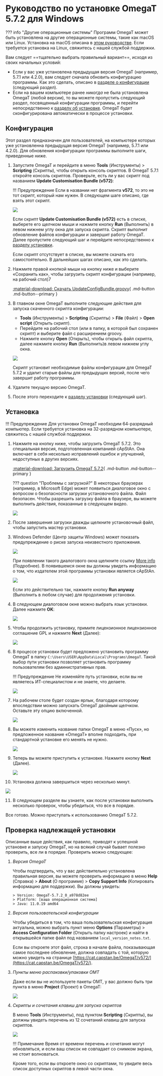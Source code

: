 # Руководство по установке OmegaT 5.7.2 для Windows

<!-- prettier-ignore -->
??? info "Другие операционные системы"
    Программ OmegaT может быть установлена на другие операционные системы, такие как macOS или Linux. Установка на macOS описана в [этом руководстве](install-and-setup-macos.md). Если требуется установка на Linux, свяжитесь с нашей службой поддержки.

Вам следует ==тщательно выбрать правильный вариант==, исходя из своих начальных условий:

- Если у вас уже установлена предыдущая версия OmegaT (например, 5.7.1 или 4.2.0), вам следует сначала обновить конфигурацию программы. Как это сделать, описано в [разделе о конфигурации](#configuration) (следующий раздел).
- Если на вашем компьютере ранее _никогда_ не была установлена OmegaT (любой версии), то вы можете пропустить следующий раздел, посвященный конфигурации программы, и перейти непосредственно к [разделу об установке](#installation). OmegaT будет сконфигурирована автоматически в процессе установки.

## Конфигурация

Этот раздел предназначен для пользователей, на компьютере которых уже установленна предыдущая версия OmegaT (например, 5.7.1 или 4.2.0). Для обновления конфигурации программы выполните шаги, приведенные ниже.

1. Запустите OmegaT и перейдите в меню **Tools** (Инструменты) > **Scripting** (Скрипты), чтобы открыть консоль скриптов. В OmegaT 5.7.1 откройте консоль скриптов. Проверьте, есть ли у вас скрипт под названием **Update Customisation Bundle (v572)**:

   <!-- prettier-ignore -->
   !!! Предупреждение
       Если в названии нет фрагмента **v572**, то это не тот скрипт, который нам нужен. В следующем шаге описано, где взять этот скрипт.

   ![](../_img/custom-script-572-in-scripting-console.png)

   Если скрипт **Update Customisation Bundle (v572)** есть в списке, выберете его щелчком мыши и нажмите кнопку **Run** (Выполнить) в левом нижнем углу окна для запуска скрипта. Скрипт выполнит обновление файлов конфигурации и завершит работу OmegaT. Далее пропустите следующий шаг и перейдите непосредственно к [разделу установки](#installation).

   Если скрипт отсутствует в списке, вы можете скачать его самостоятельно. В дальнейших шагах описано, как это сделать.

2. Нажмите правой кнопкой мыши на кнопку ниже и выберите «Сохранить как», чтобы загрузить скрипт конфигурации (например, на рабочий стол)7

   [:material-download: Скачать UpdateConfigBundle.groovy](https://cat.capstan.be/OmegaT/customization/scripts/updateConfigBundle-572.groovy){ .md-button .md-button--primary }

3. В главном окне OmegaT выполните следующие действия для запуска скаченного скрипта конфигурации:

   - **Tools** (Инструменты) > **Scripting** (Скрипты) > **File** (Файл) > **Open script** (Открыть скрипт).
   - Перейдите на рабочий стол (или в папку, в которой был сохранен скрипт) и выберите файл с расширением groovy.
   - Нажмите кнопку **Open** (Открыть), чтобы открыть файл скрипта, далее нажмите кнопку **Run** (Выполнить)в левом нижнем углу окна.

   ![](../_img/omt-open-script-and-run.gif)

   Скрипт установит необходимые файлы конфигурации для OmegaT 5.7.2 и удалит старые файлы для предыдущих версий, после чего завершит работу программы.

4. Удалите текущую версию OmegaT.

5. После этого переходите к [разделу установки](#installation) (следующий шаг).

## Установка

<!-- prettier-ignore -->
!!! Предупреждение
    Для установки OmegaT необходим 64-разрядный компьютер. Если требуется установка на 32-разрядном компьютере, свяжитесь с нашей службой поддержки.

1. Нажмите на кнопку ниже, чтобы загрузить OmegaT 5.7.2. Это специальная версия, подготовленная компанией cApStAn. Она включает в себя несколько исправлений ошибок и улучшений, недоступных в других версиях.

   [:material-download: Загрузить OmegaT 5.7.2](https://cat.capstan.be/OmegaT/exe/OmegaT_5.7.2_Windows_64_Signed.exe){ .md-button .md-button--primary }

   <!-- prettier-ignore -->
   ??? question "Проблемы с загрузкой?"
       В некоторых браузерах (например, в Microsoft Edge) может появиться диалоговое окно с вопросом о безопасности загрузки установочного файла. Файл безопасен. Чтобы разрешить загрузку файла в браузере, вы можете выполнить действия, показанные в следующем видео.

   ![](../_img/edge-keep-download.gif)

2. После завершения загрузки дважды щелкните установочный файл, чтобы запустить мастер установки.

3. Windows Defender (Центр защиты Windows) может показать предупреждение о риске запуска неизвестного приложения.

   ![](../_img/omegat-win-protected-your-pc-01.png)<!-- # omt572-install-01.png -->

   При появлении такого диалогового окна щелкните ссылку <u>More info</u> (Подробнее). В появившемся окне вы должны увидеть информацию о том, что издателем этой программы установки является cApStAn.

   ![](../_img/omt572-install-02-run-anyway.png)

   Если это действительно так, нажмите кнопку **Run anyway** (Выполнить в любом случае) для продолжения установки.

4. В следующем диалоговом окне можно выбрать язык установки. Далее нажмите **OK**:

   ![](../_img/omt572-install-03-lang.png)

5. Чтобы продолжить установку, примите лицензионное лицензионное соглашение GPL и нажмите **Next** (Далее):

   ![](../_img/omt572-install-04-accept.png)

6. В процессе установки будет предложено установить программу OmegaT в папку `C:\Users\USER\AppData\Local\Programs\OmegaT`. Такой выбор пути установки позволяет установить программу пользователям без административных прав.

   !!! Предупреждение
       Не изменяйте путь установки, если вы не являетесь ИТ-специалистом и не знаете, что делаете.

   ![](../_img/omt572-install-05-path.png)

7. На рабочем столе будет создан ярлык, благодаря которому впоследствии можно запускать OmegaT двойным щелчком. Оставьте эту опцию включенной.

   ![](../_img/omt572-install-06-desktop-shortcut.png)

8. Вы можете изменить название папки OmegaT в меню «Пуск», но предложенное название «OmegaT» вполне подходить, при стандартной установке его менять не нужно.

   ![](../_img/omt572-install-07-start-menu.png)

9. Теперь вы можете приступить к установке. Нажмите кнопку **Next** (Далее).

   ![](../_img/omt572-install-08-ready.png)

10. Установка должна завершиться через несколько минут.

   ![](../_img/omt572-install-09-done.png)

11. В следующем разделе вы узнаете, как после установки выполнить несколько проверок, чтобы убедиться, что все в порядке.

Все готово. Можно приступать к использованию OmegaT 5.7.2.

## Проверка надлежащей установки

Описанные выше действия, как правило, приводят к успешной установке и запуску OmegaT, но на всякий случай бывает полезно проверить, все ли в порядке.  Проверить можно следующее:

1. _Версия OmegaT_

   Чтобы подтвердить, что у вас действительно установлена правильная версия, вы можете проверить информацию в меню **Help** (Справка) > **About** (О программе) > **Copy Support Info** (Копировать информацию для поддержки). Вы должны увидеть:

       > Version: OmegaT-5.7.2_0_a978d82ee
       > Platform: [ваша операционная система]
       > Java: 11.0.19 amd64

2. _Версия пользовательской конфигурации_

   Чтобы убедиться в том, что ваша пользовательская конфигурация актуальна, можно выбрать пункт меню **Options** (Параметры) > **Access Configuration Folder** (Открыть папку настроек) и найти в открывшейся папке файл под названием `local_version_notes.txt`.

   Если вы откроете этот файл, строка в начале файла, показывающая самое последнее обновление, должна совпадать с той, которую можно увидеть на странице [https://cat.capstan.be/OmegaT/v572/](https://cat.capstan.be/OmegaT/v572/).

3. _Пункты меню распаковки/упаковки OMT_

   Даже если вы не используете пакеты OMT, у вас должно быть три пункта в меню **Project** (Проект) в OmegaT:

   ![](../_img/omt-package-entries.png)

   <!-- - Unpack project from OMT file...
       - Pack project as OMT file...
       - Pack and delete project...  -->

4. _Скрипты и сочетания клавиш для запуска скриптов_

   В меню **Tools** (Инструменты), под пунктом **Scripting** (Скрипты), вы должны увидеть перечень из 12 сочетаний клавиш для запуска скриптов.

   ![](../_img/omt-scripts-shortcuts.png)

   !!! Примечание
       Время от времени перечень и сочетания могут обновляться, и если ваш список не совпадает со снимком экрана, не стоит волноваться.

   Кроме того, если вы откроете окно со скриптами, то увидите весь список доступных скриптов в левой части окна.

<!--
To install OmegaT and set it up on a computer running Windows, please follow the OmegaT installation and setup guide below:

<div style="width: 100%">

<iframe
src="https://slides.com/capstan/omegat-v572-setup-guide/embed?byline=hidden&share=hidden"
width="100%"
height="420"
scrolling="no"
frameborder="0"
webkitallowfullscreen mozallowfullscreen allowfullscreen>
</iframe>

</div>

If you use Mac or Linux, please see the second slide above or get in touch through the Helpdesk.


- USB
16GBc
model...
format as FAT32
D:\OmegaT
zip -- iso


https://www.westerndigital.com/products/usb-flash-drives/sandisk-ultra-fit-usb-3-1?sku=SDCZ430-016G-G46

-->
